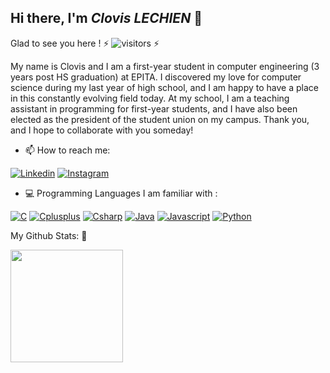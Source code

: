 ## Hi there, I'm ***Clovis LECHIEN*** 👋



Glad to see you here ! ⚡ ![visitors](https://visitor-badge.glitch.me/badge?page_id=${ClovisDyArx}.${609893612}) ⚡



My name is Clovis and I am a first-year student in computer engineering (3 years post HS graduation) at EPITA.
I discovered my love for computer science during my last year of high school, and I am happy to have a place in this constantly evolving field today.
At my school, I am a teaching assistant in programming for first-year students, and I have also been elected as the president of the student union on my campus.
Thank you, and I hope to collaborate with you someday!



- 📫 How to reach me:

[![Linkedin](https://img.shields.io/badge/LinkedIn-0077B5?style=for-the-badge&logo=linkedin&logoColor=white)](https://www.linkedin.com/in/clovis-febvre-lechien/)
[![Instagram](https://img.shields.io/badge/Instagram-E4405F?style=for-the-badge&logo=instagram&logoColor=white)](https://www.instagram.com/clovis_fbv/)

- 💻 Programming Languages I am familiar with :

[![C](https://img.shields.io/badge/C-00599C?style=for-the-badge&logo=c&logoColor=white)](https://github.com/ClovisDyArx/ClovisDyArx)
[![Cplusplus](https://img.shields.io/badge/C%2B%2B-00599C?style=for-the-badge&logo=c%2B%2B&logoColor=white)](https://github.com/ClovisDyArx/ClovisDyArx)
[![Csharp](https://img.shields.io/badge/C%23-239120?style=for-the-badge&logo=c-sharp&logoColor=white)](https://github.com/ClovisDyArx/ClovisDyArx)
[![Java](https://img.shields.io/badge/Java-ED8B00?style=for-the-badge&logo=java&logoColor=white)](https://github.com/ClovisDyArx/ClovisDyArx)
[![Javascript](https://img.shields.io/badge/JavaScript-F7DF1E?style=for-the-badge&logo=javascript&logoColor=black)](https://github.com/ClovisDyArx/ClovisDyArx)
[![Python](https://img.shields.io/badge/Python-3776AB?style=for-the-badge&logo=python&logoColor=white)](https://github.com/ClovisDyArx/ClovisDyArx)



My Github Stats: 🔭





<img height="180em" src="https://github-readme-stats.vercel.app/api?username=ClovisDyArx&show_icons=true&hide_border=true&&count_private=true&include_all_commits=true" />

<!--
**ClovisDyArx/ClovisDyArx** is a ✨ _special_ ✨ repository because its `README.md` (this file) appears on your GitHub profile.

Here are some ideas to get you started:

- 🔭 I’m currently working on ...
- 🌱 I’m currently learning ...
- 👯 I’m looking to collaborate on ...
- 🤔 I’m looking for help with ...
- 💬 Ask me about ...
- 📫 How to reach me: ...
- 😄 Pronouns: ...
- ⚡ Fun fact: ...
-->
